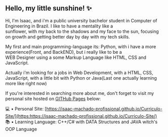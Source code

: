 ## Hello, my little sunshine! ✨

Hi, I'm Isaac, and i'm a public university bachelor student in Computer of Engineering in Brazil. I like to have a mentality like a  
sunflower, with my back to the shadows and my face to the sun, focusing on growth and getting better day by day with my tech skills.   

My first and main programming-language its: Python, with i have a more experience(Front, and BackEND), but i really like to be a  
WEB Designer using a some Markup Language like HTML, CSS and JavaScript.  

Actually i'm looking for a jobs in Web Development, with a HTML, CSS, JavaScript, with a little bit with Python or Java(Last one actually learning more like right now)  

If you're interested in searching more about me, don't forget to visit my personal site hosted on [GITHub Pages](https://pages.github.com/) below:  

💻 • Personal Site: [https://isaac-machado-profissional.github.io/Curriculo-Site/](https:https://isaac-machado-profissional.github.io/Curriculo-Site/)  
📚 • Learning Language: C++/C# with DATA Structures and JAVA witch's OOP Language
